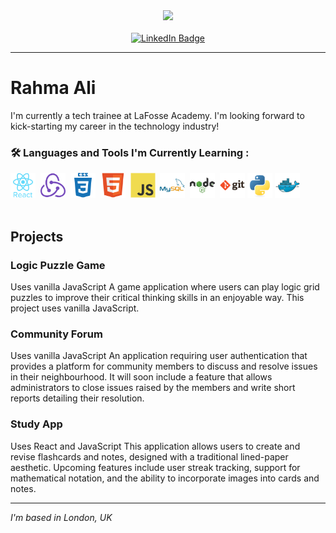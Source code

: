 <div id="header" align="center">
  <img src="https://media.giphy.com/media/v1.Y2lkPTc5MGI3NjExZ21xYWw1ZHJ4bGs0d25mMzR5N3Y2enJsMjk4dnY4ZWkxMm1xMWpzcCZlcD12MV9pbnRlcm5hbF9naWZfYnlfaWQmY3Q9Zw/RvnTYlyksGLdjNR1KA/giphy.gif" width="100"/>
</div>

<br>

<div id="badges" fontSize="6px" align="center">
  <a href="https://www.linkedin.com/in/rahma-ali8">
    <img src="https://img.shields.io/badge/LinkedIn-blue?style=for-the-badge&logo=linkedin&logoColor=white" alt="LinkedIn Badge"/>
  </a>
</div>

***

# Rahma Ali

I'm currently a tech trainee at LaFosse Academy. I'm looking forward to kick-starting my career in the technology industry!

### :hammer_and_wrench: Languages and Tools I'm Currently Learning :

<div>
  <img src="https://github.com/devicons/devicon/blob/master/icons/react/react-original-wordmark.svg" title="React" alt="React" width="40" height="40"/>&nbsp;
  <img src="https://github.com/devicons/devicon/blob/master/icons/redux/redux-original.svg" title="Redux" alt="Redux " width="40" height="40"/>&nbsp;
  <img src="https://github.com/devicons/devicon/blob/master/icons/css3/css3-plain-wordmark.svg"  title="CSS3" alt="CSS" width="40" height="40"/>&nbsp;
  <img src="https://github.com/devicons/devicon/blob/master/icons/html5/html5-original.svg" title="HTML5" alt="HTML" width="40" height="40"/>&nbsp;
  <img src="https://github.com/devicons/devicon/blob/master/icons/javascript/javascript-original.svg" title="JavaScript" alt="JavaScript" width="40" height="40"/>&nbsp;
  <img src="https://github.com/devicons/devicon/blob/master/icons/mysql/mysql-original-wordmark.svg" title="MySQL"  alt="MySQL" width="40" height="40"/>&nbsp;
  <img src="https://github.com/devicons/devicon/blob/master/icons/nodejs/nodejs-original-wordmark.svg" title="NodeJS" alt="NodeJS" width="40" height="40"/>&nbsp;
  <img src="https://github.com/devicons/devicon/blob/master/icons/git/git-original-wordmark.svg" title="Git" **alt="Git" width="40" height="40"/>
  <img src="https://github.com/devicons/devicon/blob/master/icons/python/python-original.svg" title="Python" **alt="Python" width="40" height="40"/>
  <img src="https://github.com/devicons/devicon/blob/master/icons/docker/docker-original.svg" title="Docker" **alt="Git" width="40" height="40"/>
</div>

<br>

## Projects

### Logic Puzzle Game
Uses vanilla JavaScript
A game application where users can play logic grid puzzles to improve their critical thinking skills in an enjoyable way. This project uses vanilla JavaScript.

### Community Forum
Uses vanilla JavaScript
An application requiring user authentication that provides a platform for community members to discuss and resolve issues in their neighbourhood. It will soon include a feature that allows administrators to close issues raised by the members and write short reports detailing their resolution.

### Study App
Uses React and JavaScript
This application allows users to create and revise flashcards and notes, designed with a traditional lined-paper aesthetic. Upcoming features include user streak tracking, support for mathematical notation, and the ability to incorporate images into cards and notes.

---

_I'm based in London, UK_
